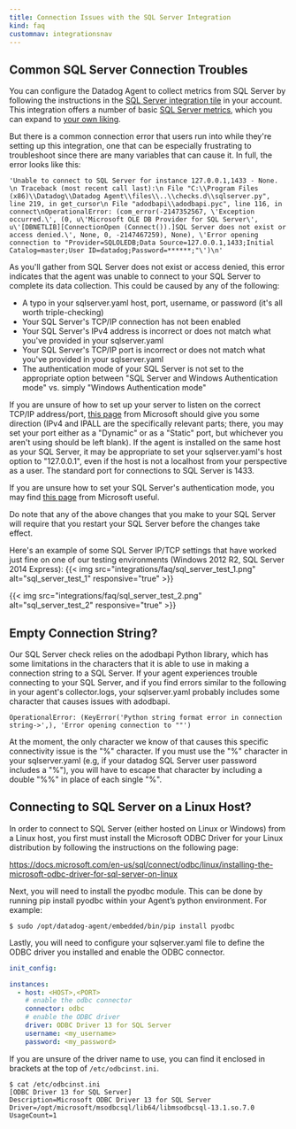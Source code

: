 ```yaml
---
title: Connection Issues with the SQL Server Integration
kind: faq
customnav: integrationsnav
---
```


## Common SQL Server Connection Troubles

You can configure the Datadog Agent to collect metrics from SQL Server by following the instructions in the [SQL Server integration tile](https://app.datadoghq.com/account/settings#integrations/sql_server) in your account. This integration offers a number of basic [SQL Server metrics](/integrations/sqlserver/#metrics), which you can expand to [your own liking](/faq/how-can-i-collect-more-metrics-from-my-sql-server-integration). 

But there is a common connection error that users run into while they're setting up this integration, one that can be especially frustrating to troubleshoot since there are many variables that can cause it. In full, the error looks like this:
```
'Unable to connect to SQL Server for instance 127.0.0.1,1433 - None. \n Traceback (most recent call last):\n File "C:\\Program Files (x86)\\Datadog\\Datadog Agent\\files\\..\\checks.d\\sqlserver.py", line 219, in get_cursor\n File "adodbapi\\adodbapi.pyc", line 116, in connect\nOperationalError: (com_error(-2147352567, \'Exception occurred.\', (0, u\'Microsoft OLE DB Provider for SQL Server\', u\'[DBNETLIB][ConnectionOpen (Connect()).]SQL Server does not exist or access denied.\', None, 0, -2147467259), None), \'Error opening connection to "Provider=SQLOLEDB;Data Source=127.0.0.1,1433;Initial Catalog=master;User ID=datadog;Password=******;"\')\n'
```
As you'll gather from SQL Server does not exist or access denied, this error indicates that the agent was unable to connect to your SQL Server to complete its data collection. This could be caused by any of the following:

* A typo in your sqlserver.yaml host, port, username, or password (it's all worth triple-checking)
* Your SQL Server's TCP/IP connection has not been enabled
* Your SQL Server's IPv4 address is incorrect or does not match what you've provided in your sqlserver.yaml
* Your SQL Server's TCP/IP port is incorrect or does not match what you've provided in your sqlserver.yaml
* The authentication mode of your SQL Server is not set to the appropriate option between "SQL Server and Windows Authentication mode" vs. simply "Windows Authentication mode"

If you are unsure of how to set up your server to listen on the correct TCP/IP address/port, [this page](https://msdn.microsoft.com/en-us/library/ms177440.aspx) from Microsoft should give you some direction (IPv4 and IPALL are the specifically relevant parts; there, you may set your port either as a "Dynamic" or as a "Static" port, but whichever you aren't using should be left blank). If the agent is installed on the same host as your SQL Server, it may be appropriate to set your sqlserver.yaml's host option to "127.0.0.1", even if the host is not a localhost from your perspective as a user. The standard port for connections to SQL Server is 1433. 

If you are unsure how to set your SQL Server's authentication mode, you may find [this page](https://msdn.microsoft.com/en-us/library/ms144284.aspx) from Microsoft useful.

Do note that any of the above changes that you make to your SQL Server will require that you restart your SQL Server before the changes take effect. 

Here's an example of some SQL Server IP/TCP settings that have worked just fine on one of our testing environments (Windows 2012 R2, SQL Server 2014 Express):
{{< img src="integrations/faq/sql_server_test_1.png" alt="sql_server_test_1" responsive="true" >}}

{{< img src="integrations/faq/sql_server_test_2.png" alt="sql_server_test_2" responsive="true" >}}

## Empty Connection String?

Our SQL Server check relies on the adodbapi Python library, which has some limitations in the characters that it is able to use in making a connection string to a SQL Server. If your agent experiences trouble connecting to your SQL Server, and if you find errors similar to the following in your agent's collector.logs, your sqlserver.yaml probably includes some character that causes issues with adodbapi. 
```
OperationalError: (KeyError('Python string format error in connection string->',), 'Error opening connection to ""')
```

At the moment, the only character we know of that causes this specific connectivity issue is the "%" character. If you must use the "%" character in your sqlserver.yaml (e.g, if your datadog SQL Server user password includes a "%"), you will have to escape that character by including a double "%%" in place of each single "%".

## Connecting to SQL Server on a Linux Host?

In order to connect to SQL Server (either hosted on Linux or Windows) from a Linux host, you first must install the Microsoft ODBC Driver for your Linux distribution by following the instructions on the following page:

https://docs.microsoft.com/en-us/sql/connect/odbc/linux/installing-the-microsoft-odbc-driver-for-sql-server-on-linux

Next, you will need to install the pyodbc module. This can be done by running pip install pyodbc within your Agent’s python environment. For example:
```
$ sudo /opt/datadog-agent/embedded/bin/pip install pyodbc
```
Lastly, you will need to configure your sqlserver.yaml file to define the ODBC driver you installed and enable the ODBC connector.

```yaml
init_config:

instances:
  - host: <HOST>,<PORT>
    # enable the odbc connector
    connector: odbc
    # enable the ODBC driver
    driver: ODBC Driver 13 for SQL Server
    username: <my_username>
    password: <my_password>
```
If you are unsure of the driver name to use, you can find it enclosed in brackets at the top of `/etc/odbcinst.ini`.
```
$ cat /etc/odbcinst.ini
[ODBC Driver 13 for SQL Server]
Description=Microsoft ODBC Driver 13 for SQL Server
Driver=/opt/microsoft/msodbcsql/lib64/libmsodbcsql-13.1.so.7.0
UsageCount=1
```